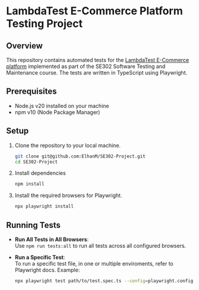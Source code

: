 # LambdaTest E-Commerce Platform Testing Project

## Overview

This repository contains automated tests for the [LambdaTest E-Commerce platform](https://ecommerce-playground.lambdatest.io/) implemented as part of the SE302 Software Testing and Maintenance course. The tests are written in TypeScript using Playwright.

## Prerequisites

- Node.js v20 installed on your machine
- npm v10 (Node Package Manager)

## Setup

1. Clone the repository to your local machine.

   ```bash
   git clone git@github.com:ElhanM/SE302-Project.git
   cd SE302-Project
   ```

2. Install dependencies

   ```bash
   npm install
   ```

3. Install the required browsers for Playwright.
   ```bash
   npx playwright install
   ```

## Running Tests

- **Run All Tests in All Browsers**:  
  Use `npm run tests:all` to run all tests across all configured browsers.

- **Run a Specific Test**:  
  To run a specific test file, in one or multiple enviroments, refer to Playwright docs. Example:
  ```bash
  npx playwright test path/to/test.spec.ts --config=playwright.config.ts --project=chromium --project=firefox --headed
  ```
